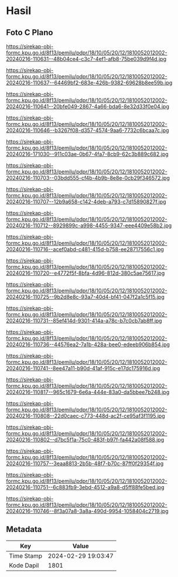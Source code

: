 # Hasil

## Foto C Plano

https://sirekap-obj-formc.kpu.go.id/8f13/pemilu/pdpr/18/10/05/20/12/1810052012002-20240216-110631--48b04ce4-c3c7-4ef1-afb8-75be039d9f4d.jpg

https://sirekap-obj-formc.kpu.go.id/8f13/pemilu/pdpr/18/10/05/20/12/1810052012002-20240216-110637--64469bf2-683e-426b-9382-69628b8ee59b.jpg

https://sirekap-obj-formc.kpu.go.id/8f13/pemilu/pdpr/18/10/05/20/12/1810052012002-20240216-110641--20bfe049-2867-4a66-bda6-8e32d33f0e04.jpg

https://sirekap-obj-formc.kpu.go.id/8f13/pemilu/pdpr/18/10/05/20/12/1810052012002-20240216-110646--b3267f08-d357-4574-9aa6-7732c6bcaa7c.jpg

https://sirekap-obj-formc.kpu.go.id/8f13/pemilu/pdpr/18/10/05/20/12/1810052012002-20240216-171030--911c03ae-0b67-4fa7-8cb9-62c3b889c682.jpg

https://sirekap-obj-formc.kpu.go.id/8f13/pemilu/pdpr/18/10/05/20/12/1810052012002-20240216-110703--03bdd555-cf4b-4b9b-8e8e-0cb29f346572.jpg

https://sirekap-obj-formc.kpu.go.id/8f13/pemilu/pdpr/18/10/05/20/12/1810052012002-20240216-110707--12b9a658-c142-4deb-a793-c7d15890827f.jpg

https://sirekap-obj-formc.kpu.go.id/8f13/pemilu/pdpr/18/10/05/20/12/1810052012002-20240216-110712--8929899c-a998-4455-9347-eee4409e58b2.jpg

https://sirekap-obj-formc.kpu.go.id/8f13/pemilu/pdpr/18/10/05/20/12/1810052012002-20240216-110716--acef0abd-c481-415d-b758-ee28717556c1.jpg

https://sirekap-obj-formc.kpu.go.id/8f13/pemilu/pdpr/18/10/05/20/12/1810052012002-20240216-110720--e4772f5f-8bfa-4d96-812d-380c5ae75617.jpg

https://sirekap-obj-formc.kpu.go.id/8f13/pemilu/pdpr/18/10/05/20/12/1810052012002-20240216-110725--9b2d8e8c-93a7-40d4-bf41-047f2a1c5f15.jpg

https://sirekap-obj-formc.kpu.go.id/8f13/pemilu/pdpr/18/10/05/20/12/1810052012002-20240216-110731--85ef414d-9301-414a-a78c-b7c0cb7ab8ff.jpg

https://sirekap-obj-formc.kpu.go.id/8f13/pemilu/pdpr/18/10/05/20/12/1810052012002-20240216-110736--44576ea2-7a1b-428a-bee0-edeeb906b854.jpg

https://sirekap-obj-formc.kpu.go.id/8f13/pemilu/pdpr/18/10/05/20/12/1810052012002-20240216-110741--8ee47a11-b90d-41af-915c-e17dc175916d.jpg

https://sirekap-obj-formc.kpu.go.id/8f13/pemilu/pdpr/18/10/05/20/12/1810052012002-20240216-110817--965c1679-6e6a-444e-83a0-da5bbee7b248.jpg

https://sirekap-obj-formc.kpu.go.id/8f13/pemilu/pdpr/18/10/05/20/12/1810052012002-20240216-110808--22d0caec-c773-448d-ac2f-ce95af3f1195.jpg

https://sirekap-obj-formc.kpu.go.id/8f13/pemilu/pdpr/18/10/05/20/12/1810052012002-20240216-110802--d7bc5f1a-75c0-483f-b97f-fa442a08f588.jpg

https://sirekap-obj-formc.kpu.go.id/8f13/pemilu/pdpr/18/10/05/20/12/1810052012002-20240216-110757--3eaa8813-2b5b-48f7-b70c-87ff0f29354f.jpg

https://sirekap-obj-formc.kpu.go.id/8f13/pemilu/pdpr/18/10/05/20/12/1810052012002-20240216-110751--6c883fb9-3ebd-4512-a9a8-d5ff88fe5bed.jpg

https://sirekap-obj-formc.kpu.go.id/8f13/pemilu/pdpr/18/10/05/20/12/1810052012002-20240216-110746--8f3a07a8-3a8a-490d-9954-1058404c2719.jpg


## Metadata

| Key        | Value               |
| ---------- | ------------------- |
| Time Stamp | 2024-02-29 19:03:47 |
| Kode Dapil | 1801                |



